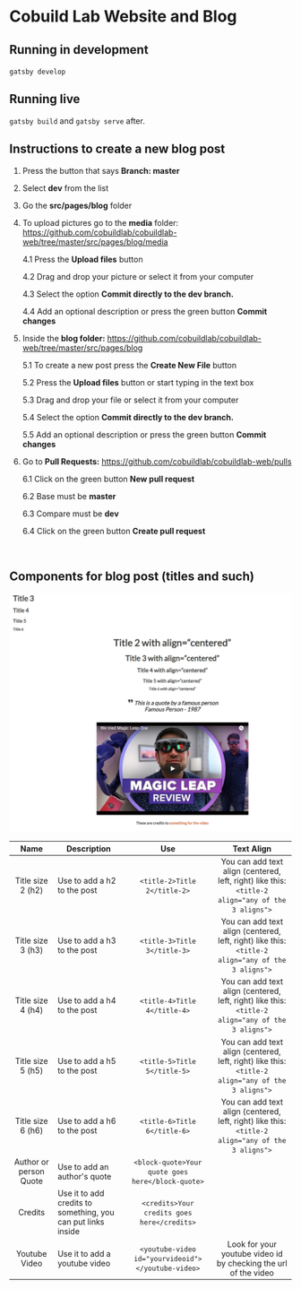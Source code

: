 # Cobuild Lab Website and Blog

## Running in development
`gatsby develop`

## Running live
`gatsby build` and `gatsby serve` after.

## Instructions to create a new blog post

1. Press the button that says **Branch: master** 

2. Select **dev** from the list

3. Go the **src/pages/blog** folder

4. To upload pictures go to the **media** folder: https://github.com/cobuildlab/cobuildlab-web/tree/master/src/pages/blog/media

   4.1 Press the **Upload files** button

   4.2 Drag and drop your picture or select it from your computer

   4.3 Select the option **Commit directly to the dev branch.**

   4.4 Add an optional description or press the green button **Commit changes**

5. Inside the **blog folder:** https://github.com/cobuildlab/cobuildlab-web/tree/master/src/pages/blog

   5.1 To create a new post press the **Create New File** button

   5.2 Press the **Upload files** button or start typing in the text box

   5.3 Drag and drop your file or select it from your computer

   5.4 Select the option **Commit directly to the dev branch.**

   5.5 Add an optional description or press the green button **Commit changes**
   
6. Go to **Pull Requests:** https://github.com/cobuildlab/cobuildlab-web/pulls

   6.1 Click on the green button **New pull request**

   6.2 Base must be **master**

   6.3 Compare must be **dev**

   6.4 Click on the green button **Create pull request**

<br>

## Components for blog post (titles and such)

![Example components in use](./src/pages/blog/media/example1.jpg)


|          Name          | Description                                                  |                       Use                       |                                             Text Align                                            |
|:----------------------:|--------------------------------------------------------------|:-----------------------------------------------:|:-------------------------------------------------------------------------------------------------:|
|    Title size 2 (h2)   |                  Use to add a h2 to the post                 |            `<title-2>Title 2</title-2>`           | You can add text align (centered, left, right) like this:  `<title-2 align="any of the 3 aligns">`  |
|    Title size 3 (h3)   |                  Use to add a h3 to the post                 |            `<title-3>Title 3</title-3>`           | You can add text align (centered, left, right) like this:   `<title-2 align="any of the 3 aligns">` |
|    Title size 4 (h4)   |                  Use to add a h4 to the post                 |            `<title-4>Title 4</title-4>`           | You can add text align (centered, left, right) like this:   `<title-2 align="any of the 3 aligns">` |
|    Title size 5 (h5)   |                  Use to add a h5 to the post                 |            `<title-5>Title 5</title-5>`           | You can add text align (centered, left, right) like this:   `<title-2 align="any of the 3 aligns">` |
|    Title size 6 (h6)   |                  Use to add a h6 to the post                 |            `<title-6>Title 6</title-6>`           | You can add text align (centered, left, right) like this:   `<title-2 align="any of the 3 aligns">` |
| Author or person Quote |                 Use to add an author's quote                 | `<block-quote>Your quote goes here</block-quote>` |                                                                                                   |
|         Credits        | Use it to add credits to something, you can put links inside |    `<credits>Your credits goes here</credits>`    |
|         Youtube Video        | Use it to add a youtube video |    `<youtube-video id="yourvideoid"></youtube-video>`    | Look for your youtube video id by checking the url of the video


